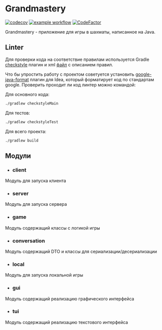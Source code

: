 # Grandmastery

[![codecov](https://codecov.io/gh/LostHikking/grandmastery/branch/main/graph/badge.svg?token=1NT8RP2OJY)](https://codecov.io/gh/LostHikking/grandmastery)
[![example workflow](https://github.com/LostHikking/grandmastery/actions/workflows/gradle.yml/badge.svg)](https://github.com/LostHikking/grandmastery/actions)
[![CodeFactor](https://www.codefactor.io/repository/github/losthikking/grandmastery/badge)](https://www.codefactor.io/repository/github/losthikking/grandmastery)

Grandmastery - приложение для игры в шахматы, написанное на Java.

## Linter

Для проверки кода на соответствие правилам используется
Gradle [checkstyle](https://docs.gradle.org/current/userguide/checkstyle_plugin.html) плагин и
xml [файл](./config/checkstyle/checkstyle.xml) с описанием правил.

Что бы упростить работу с проектом советуется
установить [google-java-format](https://plugins.jetbrains.com/plugin/8527-google-java-format) плагин для Idea, который
форматирует код по стандартам google. Проверить проходит ли код линтер можно командой:

Для основного кода:

```bash
./gradlew checkstyleMain
```

Для тестов:

```bash
./gradlew checkstyleTest
```

Для всего проекта:

```bash
./gradlew build
```

## Модули

- ### client
Модуль для запуска клиента

- ### server
Модуль для запуска сервера

- ### game
Модуль содержащий классы с логикой игры

- ### conversation
Модуль содержащий DTO и классы для сериализации/десериализации

- ### local
Модуль для запуска локальной игры

- ### gui
Модуль содержащий реализацию графического интерфейса

- ### tui
Модуль содержащий реализацию текстового интерфейса
